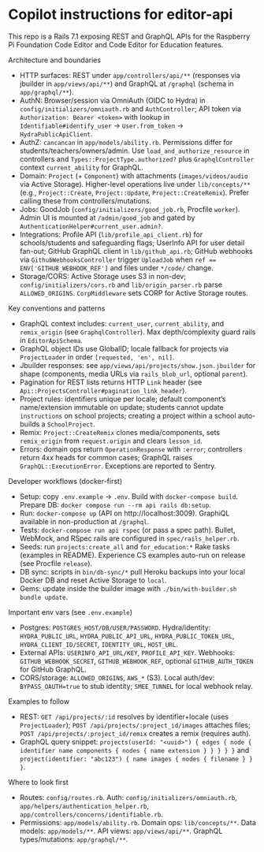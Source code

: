 # Copilot instructions for editor-api

This repo is a Rails 7.1 exposing REST and GraphQL APIs for the Raspberry Pi Foundation Code Editor and Code Editor for Education features.

Architecture and boundaries
- HTTP surfaces: REST under `app/controllers/api/**` (responses via jbuilder in `app/views/api/**`) and GraphQL at `/graphql` (schema in `app/graphql/**`).
- AuthN: Browser/session via OmniAuth (OIDC to Hydra) in `config/initializers/omniauth.rb` and `AuthController`; API token via `Authorization: Bearer <token>` with lookup in `Identifiable#identify_user` → `User.from_token` → `HydraPublicApiClient`.
- AuthZ: `cancancan` in `app/models/ability.rb`. Permissions differ for students/teachers/owners/admin. Use `load_and_authorize_resource` in controllers and `Types::ProjectType.authorized?` plus `GraphqlController` context `current_ability` for GraphQL.
- Domain: `Project` (+ `Component`) with attachments (`images/videos/audio` via Active Storage). Higher-level operations live under `lib/concepts/**` (e.g., `Project::Create`, `Project::Update`, `Project::CreateRemix`). Prefer calling these from controllers/mutations.
- Jobs: GoodJob (`config/initializers/good_job.rb`, Procfile `worker`). Admin UI is mounted at `/admin/good_job` and gated by `AuthenticationHelper#current_user.admin?`.
- Integrations: Profile API (`lib/profile_api_client.rb`) for schools/students and safeguarding flags; UserInfo API for user detail fan-out; GitHub GraphQL client in `lib/github_api.rb`; GitHub webhooks via `GithubWebhooksController` trigger `UploadJob` when `ref == ENV['GITHUB_WEBHOOK_REF']` and files under `*/code/` change.
- Storage/CORS: Active Storage uses S3 in non-dev; `config/initializers/cors.rb` and `lib/origin_parser.rb` parse `ALLOWED_ORIGINS`. `CorpMiddleware` sets CORP for Active Storage routes.

Key conventions and patterns
- GraphQL context includes: `current_user`, `current_ability`, and `remix_origin` (see `GraphqlController`). Max depth/complexity guard rails in `EditorApiSchema`.
- GraphQL object IDs use GlobalID; locale fallback for projects via `ProjectLoader` in order `[requested, 'en', nil]`.
- Jbuilder responses: see `app/views/api/projects/show.json.jbuilder` for shape (components, media URLs via `rails_blob_url`, optional `parent`).
- Pagination for REST lists returns HTTP `Link` header (see `Api::ProjectsController#pagination_link_header`).
- Project rules: identifiers unique per locale; default component’s name/extension immutable on update; students cannot update `instructions` on school projects; creating a project within a school auto-builds a `SchoolProject`.
- Remix: `Project::CreateRemix` clones media/components, sets `remix_origin` from `request.origin` and clears `lesson_id`.
- Errors: domain ops return `OperationResponse` with `:error`; controllers return 4xx heads for common cases; GraphQL raises `GraphQL::ExecutionError`. Exceptions are reported to Sentry.

Developer workflows (docker-first)
- Setup: copy `.env.example` → `.env`. Build with `docker-compose build`. Prepare DB: `docker compose run --rm api rails db:setup`.
- Run: `docker-compose up` (API on http://localhost:3009). GraphiQL available in non-production at `/graphql`.
- Tests: `docker-compose run api rspec` (or pass a spec path). Bullet, WebMock, and RSpec rails are configured in `spec/rails_helper.rb`.
- Seeds: run `projects:create_all` and `for_education:*` Rake tasks (examples in README). Experience CS examples auto-run on release (see Procfile `release`).
- DB sync: scripts in `bin/db-sync/*` pull Heroku backups into your local Docker DB and reset Active Storage to `local`.
- Gems: update inside the builder image with `./bin/with-builder.sh bundle update`.

Important env vars (see `.env.example`)
- Postgres: `POSTGRES_HOST/DB/USER/PASSWORD`. Hydra/identity: `HYDRA_PUBLIC_URL`, `HYDRA_PUBLIC_API_URL`, `HYDRA_PUBLIC_TOKEN_URL`, `HYDRA_CLIENT_ID/SECRET`, `IDENTITY_URL`, `HOST_URL`.
- External APIs: `USERINFO_API_URL/KEY`, `PROFILE_API_KEY`. Webhooks: `GITHUB_WEBHOOK_SECRET`, `GITHUB_WEBHOOK_REF`, optional `GITHUB_AUTH_TOKEN` for GitHub GraphQL.
- CORS/storage: `ALLOWED_ORIGINS`, `AWS_*` (S3). Local auth/dev: `BYPASS_OAUTH=true` to stub identity; `SMEE_TUNNEL` for local webhook relay.

Examples to follow
- REST: `GET /api/projects/:id` resolves by identifier+locale (uses `ProjectLoader`); `POST /api/projects/:project_id/images` attaches files; `POST /api/projects/:project_id/remix` creates a remix (requires auth).
- GraphQL query snippet: `projects(userId: "<uuid>") { edges { node { identifier name components { nodes { name extension } } } } }` and `project(identifier: "abc123") { name images { nodes { filename } } }`.

Where to look first
- Routes: `config/routes.rb`. Auth: `config/initializers/omniauth.rb`, `app/helpers/authentication_helper.rb`, `app/controllers/concerns/identifiable.rb`.
- Permissions: `app/models/ability.rb`. Domain ops: `lib/concepts/**`. Data models: `app/models/**`. API views: `app/views/api/**`. GraphQL types/mutations: `app/graphql/**`.